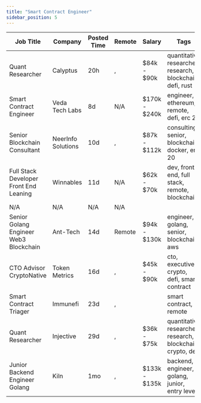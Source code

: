 ```yaml
---
title: "Smart Contract Engineer"
sidebar_position: 5
---
```


| Job Title | Company | Posted Time | Remote | Salary | Tags | Apply Link |
|-----------|---------|-------------|--------|--------|------|------------|
| Quant Researcher | Calyptus | 20h | , | $84k - $90k | quantitative researcher, research, blockchain, defi, rust | [Apply](https://web3.career/quant-researcher-calyptus/138491) |
| Smart Contract Engineer | Veda Tech Labs | 8d | N/A | $170k - $240k | engineer, ethereum, remote, defi, erc 20 | [Apply](https://web3.career/smart-contract-engineer-sevenseas-capital/138063) |
| Senior Blockchain Consultant | NeerInfo Solutions | 10d | , | $87k - $112k | consulting, senior, blockchain, docker, erc 20 | [Apply](https://web3.career/senior-blockchain-consultant-neerinfosolutions/137924) |
| Full Stack Developer Front End Leaning | Winnables | 11d | N/A | $62k - $70k | dev, front end, full stack, remote, blockchain | [Apply](https://web3.career/full-stack-developer-front-end-leaning-winnables/105877) |
| N/A | N/A | N/A | N/A |  |  | [Apply](https://web3.career/metana) |
| Senior Golang Engineer Web3 Blockchain | Ant-Tech | 14d | Remote | $94k - $130k | engineer, golang, senior, blockchain, aws | [Apply](https://web3.career/senior-golang-engineer-web3-blockchain-ant-tech/137826) |
| CTO Advisor CryptoNative | Token Metrics | 16d | , | $45k - $90k | cto, executive, crypto, defi, smart contract | [Apply](https://web3.career/cto-advisor-crypto-native-tokenmetrics/137691) |
| Smart Contract Triager | Immunefi | 23d | , |  | smart contract, remote | [Apply](https://web3.career/smart-contract-triager-immunefi/35470) |
| Quant Researcher | Injective | 29d | , | $36k - $75k | quantitative researcher, research, blockchain, crypto, defi | [Apply](https://web3.career/quant-researcher-injective/129448) |
| Junior Backend Engineer Golang | Kiln | 1mo | , | $133k - $135k | backend, engineer, golang, junior, entry level | [Apply](https://web3.career/junior-backend-engineer-golang-kiln/127797) |
